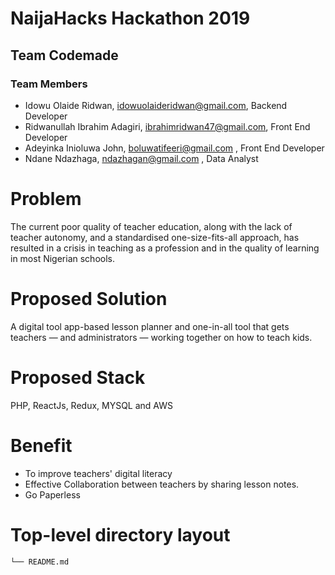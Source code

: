 # NaijaHacks Hackathon 2019

## Team Codemade

### Team Members

- Idowu Olaide Ridwan, idowuolaideridwan@gmail.com, Backend Developer
- Ridwanullah Ibrahim Adagiri, ibrahimridwan47@gmail.com, Front End Developer
- Adeyinka Inioluwa John, boluwatifeeri@gmail.com , Front End Developer
- Ndane Ndazhaga, ndazhagan@gmail.com , Data Analyst

# Problem

 The current poor quality of teacher education, along with the lack of teacher autonomy, 
 and a standardised one-size-fits-all approach, has resulted in a crisis in teaching 
 as a profession and in the quality of learning in most Nigerian schools.

# Proposed Solution

A digital tool app-based lesson planner and one-in-all tool that gets teachers — 
and administrators — working together on how to teach kids.

# Proposed Stack

PHP, ReactJs, Redux, MYSQL and AWS

# Benefit

- To improve teachers' digital literacy 
- Effective Collaboration between teachers by sharing lesson notes.
- Go Paperless

# Top-level directory layout
    └── README.md   


